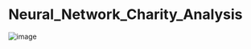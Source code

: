 # Neural_Network_Charity_Analysis
![image](https://user-images.githubusercontent.com/82733723/132998095-e77e1a20-5237-4af1-b353-3d08ce2cce31.png)
